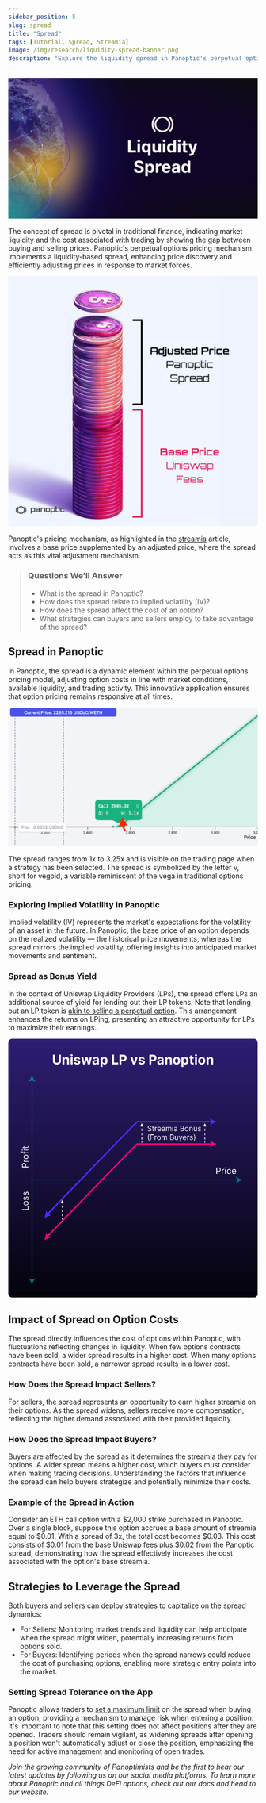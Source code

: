 ```yaml
---
sidebar_position: 5
slug: spread
title: "Spread"
tags: [Tutorial, Spread, Streamia]
image: /img/research/liquidity-spread-banner.png
description: "Explore the liquidity spread in Panoptic's perpetual options pricing, unlocking strategies to earn higher returns."
---
```


![](./spread/liquidity-spread-banner.png)

The concept of spread is pivotal in traditional finance, indicating market liquidity and the cost associated with trading by showing the gap between buying and selling prices. Panoptic's perpetual options pricing mechanism implements a liquidity-based spread, enhancing price discovery and efficiently adjusting prices in response to market forces.

![](./spread/1.png)

Panoptic's pricing mechanism, as highlighted in the [streamia](/docs/product/streamia) article, involves a base price supplemented by an adjusted price, where the spread acts as this vital adjustment mechanism.

>### Questions We’ll Answer
>
>-   What is the spread in Panoptic?
>-   How does the spread relate to implied volatility (IV)?
>-   How does the spread affect the cost of an option?
>-   What strategies can buyers and sellers employ to take advantage of the spread?

## Spread in Panoptic

In Panoptic, the spread is a dynamic element within the perpetual options pricing model, adjusting option costs in line with market conditions, available liquidity, and trading activity. This innovative application ensures that option pricing remains responsive at all times.

![](./spread/2.png)

The spread ranges from 1x to 3.25x and is visible on the trading page when a strategy has been selected. The spread is symbolized by the letter &nu;, short for vegoid, a variable reminiscent of the vega in traditional options pricing.

### Exploring Implied Volatility in Panoptic

Implied volatility (IV) represents the market's expectations for the volatility of an asset in the future. In Panoptic, the base price of an option depends on the realized volatility — the historical price movements, whereas the spread mirrors the implied volatility, offering insights into anticipated market movements and sentiment.

### Spread as Bonus Yield

In the context of Uniswap Liquidity Providers (LPs), the spread offers LPs an additional source of yield for lending out their LP tokens. Note that lending out an LP token is [akin to selling a perpetual option](https://panoptic.xyz/research/defi-put-options-uniswap-backtest#lp--short-put). This arrangement enhances the returns on LPing, presenting an attractive opportunity for LPs to maximize their earnings.

![](./spread/3.png)

## Impact of Spread on Option Costs

The spread directly influences the cost of options within Panoptic, with fluctuations reflecting changes in liquidity. When few options contracts have been sold, a wider spread results in a higher cost. When many options contracts have been sold, a narrower spread results in a lower cost.

### How Does the Spread Impact Sellers?

For sellers, the spread represents an opportunity to earn higher streamia on their options. As the spread widens, sellers receive more compensation, reflecting the higher demand associated with their provided liquidity.

### How Does the Spread Impact Buyers?

Buyers are affected by the spread as it determines the streamia they pay for options. A wider spread means a higher cost, which buyers must consider when making trading decisions. Understanding the factors that influence the spread can help buyers strategize and potentially minimize their costs.

### Example of the Spread in Action

Consider an ETH call option with a $2,000 strike purchased in Panoptic. Over a single block, suppose this option accrues a base amount of streamia equal to $0.01. With a spread of 3x, the total cost becomes $0.03. This cost consists of $0.01 from the base Uniswap fees plus $0.02 from the Panoptic spread, demonstrating how the spread effectively increases the cost associated with the option's base streamia.

## Strategies to Leverage the Spread

Both buyers and sellers can deploy strategies to capitalize on the spread dynamics:

-   For Sellers: Monitoring market trends and liquidity can help anticipate when the spread might widen, potentially increasing returns from options sold.
-   For Buyers: Identifying periods when the spread narrows could reduce the cost of purchasing options, enabling more strategic entry points into the market.
    

### Setting Spread Tolerance on the App

Panoptic allows traders to [set a maximum limit](https://panoptic.xyz/research/opening-a-position-on-panoptic#slippage-tolerance-and-spread-limit) on the spread when buying an option, providing a mechanism to manage risk when entering a position. It's important to note that this setting does not affect positions after they are opened. Traders should remain vigilant, as widening spreads after opening a position won't automatically adjust or close the position, emphasizing the need for active management and monitoring of open trades.

  
*Join the growing community of Panoptimists and be the first to hear our latest updates by following us on our social media platforms. To learn more about Panoptic and all things DeFi options, check out our docs and head to our website.*
